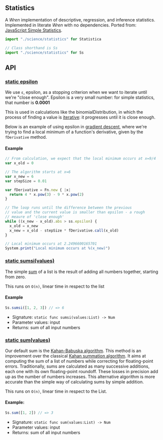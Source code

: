 <!-- file: src/science/statistics.wren -->
<!-- documentation automatically generated using domepunk/tools/doc -->

## Statistics

A _Wren_ implementation of descriptive, regression, and inference statistics.
Implemented in literate _Wren_ with no dependencies.
Ported from: [JavaScript Simple Statistics](https://github.com/simple-statistics/simple-statistics).

```js
import "./science/statistics" for Statistica

// Class shorthand is Ss
import "./science/statistics" for Ss
```


## API

### [static epsilon](https://github.com/ninjascl/domepunk/blob/main/src/science/statistics.wren#L60)


We use `ε`, epsilon, as a stopping criterion when we want to iterate
until we're "close enough". Epsilon is a very small number: for
simple statistics, that number is **0.0001**

This is used in calculations like the binomialDistribution, in which
the process of finding a value is [iterative](https://en.wikipedia.org/wiki/Iterative_method):
it progresses until it is close enough.

Below is an example of using epsilon in [gradient descent](https://en.wikipedia.org/wiki/Gradient_descent),
where we're trying to find a local minimum of a function's derivative,
given by the `fDerivative` method.

#### Example
```js
// From calculation, we expect that the local minimum occurs at x=9/4
var x_old = 0

// The algorithm starts at x=6
var x_new = 6
var stepSize = 0.01

var fDerivative = Fn.new { |x|
  return 4 * x.pow(3) - 9 * x.pow(2)
}

// The loop runs until the difference between the previous
// value and the current value is smaller than epsilon - a rough
// meaure of 'close enough'
while ((x_new - x_old).abs > ss.epsilon) {
  x_old = x_new
  x_new = x_old - stepSize * fDerivative.call(x_old)
}

// Local minimum occurs at 2.2496600165701
System.print("Local minimum occurs at %(x_new)")
```

### [static sumsi(values)](https://github.com/ninjascl/domepunk/blob/main/src/science/statistics.wren#L76)


The simple [sum](https://en.wikipedia.org/wiki/Summation) of a list
is the result of adding all numbers together, starting from zero.

This runs on `O(n)`, linear time in respect to the list

#### Example
```js
Ss.sumsi([1, 2, 3]) // => 6
```
- Signature: `static func sumsi(values:List) -> Num`
- Parameter values: input
- Returns: sum of all input numbers

### [static sum(values)](https://github.com/ninjascl/domepunk/blob/main/src/science/statistics.wren#L115)


Our default sum is the [Kahan-Babuska algorithm](https://pdfs.semanticscholar.org/1760/7d467cda1d0277ad272deb2113533131dc09.pdf).
This method is an improvement over the classical
[Kahan summation algorithm](https://en.wikipedia.org/wiki/Kahan_summation_algorithm).
It aims at computing the sum of a list of numbers while correcting for
floating-point errors. Traditionally, sums are calculated as many
successive additions, each one with its own floating-point roundoff. These
losses in precision add up as the number of numbers increases. This alternative
algorithm is more accurate than the simple way of calculating sums by simple
addition.

This runs on `O(n)`, linear time in respect to the List.

#### Example:
```js
Ss.sum([1, 2]) // => 3
```
- Signature: `static func sum(values:List) -> Num`
- Parameter values: input
- Returns: sum of all input numbers
